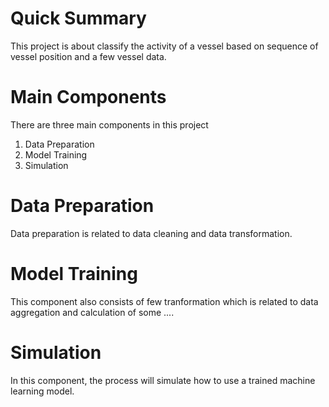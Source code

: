 # Quick Summary
This project is about classify the activity of a vessel based on sequence of vessel position and a few vessel data.

# Main Components
There are three main components in this project
1. Data Preparation
2. Model Training
3. Simulation

# Data Preparation
Data preparation is related to data cleaning and data transformation.


# Model Training
This component also consists of few tranformation which is related to data aggregation and calculation of some ....

# Simulation
In this component, the process will simulate how to use a trained machine learning model.
